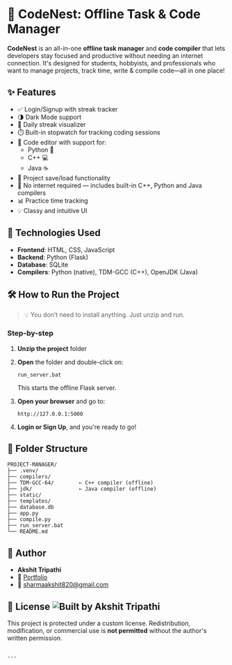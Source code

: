 # 🚀 CodeNest: Offline Task & Code Manager

**CodeNest** is an all-in-one **offline task manager** and **code compiler** that lets developers stay focused and productive without needing an internet connection. It's designed for students, hobbyists, and professionals who want to manage projects, track time, write & compile code—all in one place!

## ✨ Features

- ✅ Login/Signup with streak tracker  
- 🌗 Dark Mode support  
- 📅 Daily streak visualizer  
- ⏱️ Built-in stopwatch for tracking coding sessions  
- 🧠 Code editor with support for:
  - Python 🐍
  - C++ 💻
  - Java ☕  
- 💾 Project save/load functionality  
- 📁 No internet required — includes built-in C++, Python and Java compilers  
- 📊 Practice time tracking  
- 💡 Classy and intuitive UI  

## 🧠 Technologies Used

- **Frontend**: HTML, CSS, JavaScript  
- **Backend**: Python (Flask)  
- **Database**: SQLite  
- **Compilers**: Python (native), TDM-GCC (C++), OpenJDK (Java)  

## 🛠️ How to Run the Project

> 💡 You don’t need to install anything. Just unzip and run.

### Step-by-step

1. **Unzip the project** folder  
2. **Open** the folder and double-click on:  
   ```
   run_server.bat
   ```
   This starts the offline Flask server.

3. **Open your browser** and go to:
   ```
   http://127.0.0.1:5000
   ```
4. **Login or Sign Up**, and you're ready to go!

## 📎 Folder Structure

```
PROJECT-MANAGER/
├── .venv/
├── compilers/
├── TDM-GCC-64/        ← C++ compiler (offline)
├── jdk/               ← Java compiler (offline)
├── static/
├── templates/
├── database.db
├── app.py
├── compile.py
├── run_server.bat
└── README.md
```

## 👤 Author

- **Akshit Tripathi**  
- 🔗 [Portfolio](https://akshit-tripathi.github.io/Dynamic-web-portfolio./)  
- 📧 sharmaakshit820@gmail.com  

## 📄 License ![Built by Akshit Tripathi](https://img.shields.io/badge/Built%20by-Akshit%20Tripathi-blueviolet)


This project is protected under a custom license. Redistribution, modification, or commercial use is **not permitted** without the author's written permission.
```

---
